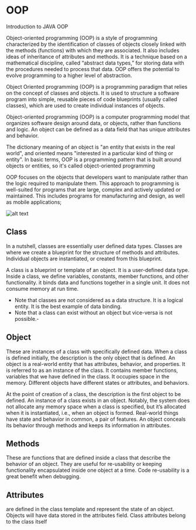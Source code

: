 # OOP
Introduction to JAVA OOP

Object-oriented programming (OOP) is a style of programming characterized by the identification of classes of objects closely linked with the methods (functions) with which they are associated. It also includes ideas of inheritance of attributes and methods. It is a technique based on a mathematical discipline, called “abstract data types,” for storing data with the procedures needed to process that data. OOP offers the potential to evolve programming to a higher level of abstraction.

Object Oriented programming (OOP) is a programming paradigm that relies on the concept of classes and objects. It is used to structure a software program into simple, reusable pieces of code blueprints (usually called classes), which are used to create individual instances of objects.

Object-oriented programming (OOP) is a computer programming model that organizes software design around data, or objects, rather than functions and logic. An object can be defined as a data field that has unique attributes and behavior.

The dictionary meaning of an object is "an entity that exists in the real world", and oriented means "interested in a particular kind of thing or entity".
In basic terms, OOP is a programming pattern that is built around objects or entities, so it's called object-oriented programming

OOP focuses on the objects that developers want to manipulate rather than the logic required to manipulate them. This approach to programming is well-suited for programs that are large, complex and actively updated or maintained. This includes programs for manufacturing and design, as well as mobile applications;

![alt text](https://www.freecodecamp.org/news/content/images/size/w1600/2022/09/OOP.png)


## Class 
In a nutshell, classes are essentially user defined data types. Classes are where we create a blueprint for the structure of methods and attributes. Individual objects are instantiated, or created from this blueprint.

A class is a blueprint or template of an object. It is a user-defined data type. Inside a class, we define variables, constants, member functions, and other functionality. it binds data and functions together in a single unit. It does not consume memory at run time.
 - Note that classes are not considered as a data structure. It is a logical entity. It is the best example of data binding. 
 - Note that a class can exist without an object but vice-versa is not possible.-


## Object

These are instances of a class with specifically defined data. When a class is defined initially, the description is the only object that is defined.
An object is a real-world entity that has attributes, behavior, and properties. It is referred to as an instance of the class. It contains member functions, variables that we have defined in the class. It occupies space in the memory. Different objects have different states or attributes, and behaviors.

At the point of creation of a class, the description is the first object to be defined. An instance of a class exists in an object. Notably, the system does not allocate any memory space when a class is specified, but it’s allocated when it is instantiated, i.e., when an object is formed. Real-world things have state and behavior in common, a pair of features. An object conceals its behavior through methods and keeps its information in attributes.

## Methods 

These are functions that are defined inside a class that describe the behavior of an object. They are useful for re-usability or keeping functionality encapsulated inside one object at a time. Code re-usability is a great benefit when debugging.


## Attributes 

are defined in the class template and represent the state of an object. Objects will have data stored in the attributes field. Class attributes belong to the class itself




